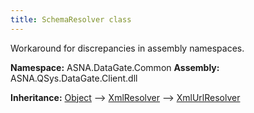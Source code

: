 ```yaml
---
title: SchemaResolver class
---
```


Workaround for discrepancies in assembly namespaces.

**Namespace:** ASNA.DataGate.Common
**Assembly:** ASNA.QSys.DataGate.Client.dll

**Inheritance:** [Object](https://docs.microsoft.com/en-us/dotnet/api/system.object) --> [XmlResolver](https://learn.microsoft.com/en-us/dotnet/api/) --> [XmlUrlResolver](https://learn.microsoft.com/en-us/dotnet/api/)
<br>
<br>
